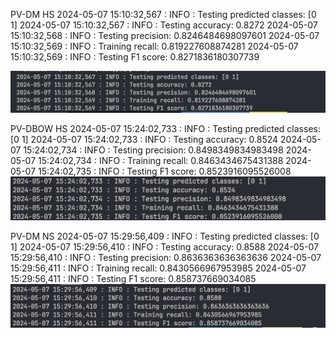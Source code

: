 PV-DM HS
2024-05-07 15:10:32,567 : INFO : Testing predicted classes: [0 1]
2024-05-07 15:10:32,567 : INFO : Testing accuracy: 0.8272
2024-05-07 15:10:32,568 : INFO : Testing precision: 0.8246484698097601
2024-05-07 15:10:32,569 : INFO : Training recall: 0.819227608874281
2024-05-07 15:10:32,569 : INFO : Testing F1 score: 0.8271836180307739

![](https://raw.githubusercontent.com/ustc21xyx/picture-bed/main/20240507151402.png)

PV-DBOW HS
2024-05-07 15:24:02,733 : INFO : Testing predicted classes: [0 1]
2024-05-07 15:24:02,733 : INFO : Testing accuracy: 0.8524
2024-05-07 15:24:02,734 : INFO : Testing precision: 0.8498349834983498
2024-05-07 15:24:02,734 : INFO : Training recall: 0.8463434675431388
2024-05-07 15:24:02,735 : INFO : Testing F1 score: 0.8523916095526008
![](https://raw.githubusercontent.com/ustc21xyx/picture-bed/main/20240507152553.png)

PV-DM NS
2024-05-07 15:29:56,409 : INFO : Testing predicted classes: [0 1]
2024-05-07 15:29:56,410 : INFO : Testing accuracy: 0.8588
2024-05-07 15:29:56,410 : INFO : Testing precision: 0.8636363636363636
2024-05-07 15:29:56,411 : INFO : Training recall: 0.8430566967953985
2024-05-07 15:29:56,411 : INFO : Testing F1 score: 0.858737669034085
![](https://raw.githubusercontent.com/ustc21xyx/picture-bed/main/20240507153640.png)